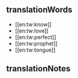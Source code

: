 ## translationWords

* [[en:tw:know]]
* [[en:tw:love]]
* [[en:tw:perfect]]
* [[en:tw:prophet]]
* [[en:tw:tongue]]

## translationNotes

